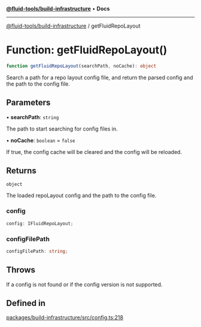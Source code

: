 [**@fluid-tools/build-infrastructure**](../README.md) • **Docs**

***

[@fluid-tools/build-infrastructure](../README.md) / getFluidRepoLayout

# Function: getFluidRepoLayout()

```ts
function getFluidRepoLayout(searchPath, noCache): object
```

Search a path for a repo layout config file, and return the parsed config and the path to the config file.

## Parameters

• **searchPath**: `string`

The path to start searching for config files in.

• **noCache**: `boolean` = `false`

If true, the config cache will be cleared and the config will be reloaded.

## Returns

`object`

The loaded repoLayout config and the path to the config file.

### config

```ts
config: IFluidRepoLayout;
```

### configFilePath

```ts
configFilePath: string;
```

## Throws

If a config is not found or if the config version is not supported.

## Defined in

[packages/build-infrastructure/src/config.ts:218](https://github.com/microsoft/FluidFramework/blob/main/build-tools/packages/build-infrastructure/src/config.ts#L218)
